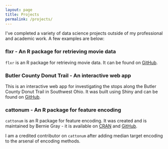 ```yaml
---
layout: page
title: Projects
permalink: /projects/
---
```

I've completed a variety of data science projects outside of my professional and academic work. A few examples are below:

### flxr - An R package for retrieving movie data

`flxr` is an R package for retrieving movie data. It can be found on <a href="http://www.github.com/markroepke/flxr" class="class2">GitHub</a>.

### Butler County Donut Trail - An interactive web app

This is an interactive web app for investigating the stops along the Butler County Donut Trail in Southwest Ohio. It was built using Shiny and can be found on <a href="http://www.github.com/markroepke/donut_trail_app" class="class2">GitHub</a>.

### cattonum - An R package for feature encoding

`cattonum` is an R package for feature encoding. It was created and is maintained by Bernie Gray - it is available on <a href="https://cran.r-project.org/web/packages/cattonum/index.html" class="class2">CRAN</a> and <a href="http://www.github.com/bfgray3/cattonum" class="class2">GitHub</a>.

I am a credited contributor on `cattonum` after adding median target encoding to the arsenal of encoding methods.
